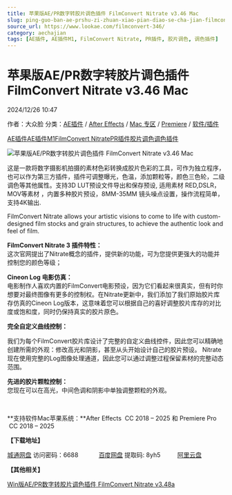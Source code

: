 ```yaml
---
title: 苹果版AE/PR数字转胶片调色插件 FilmConvert Nitrate v3.46 Mac
slug: ping-guo-ban-ae-prshu-zi-zhuan-xiao-pian-diao-se-cha-jian-filmconvert-nitrate-v3-46-mac
source_url: https://www.lookae.com/filmconvert-346/
category: aechajian
tags: [AE插件, AE插件M1, FilmConvert Nitrate, PR插件, 胶片调色, 调色插件]
---
```

# 苹果版AE/PR数字转胶片调色插件 FilmConvert Nitrate v3.46 Mac

2024/12/26 10:47

作者：大众脸
分类：[AE插件](https://www.lookae.com/after-effects/aechajian/) / [After Effects](https://www.lookae.com/after-effects/) / [Mac 专区](https://www.lookae.com/mac-osx/) / [Premiere](https://www.lookae.com/qitarjcj/premierezy/) / [软件/插件](https://www.lookae.com/qitarjcj/)

[AE插件](https://www.lookae.com/tag/ae%e6%8f%92%e4%bb%b6/)[AE插件M1](https://www.lookae.com/tag/aem1/)[FilmConvert Nitrate](https://www.lookae.com/tag/filmconvert-nitrate/)[PR插件](https://www.lookae.com/tag/pr%e6%8f%92%e4%bb%b6/)[胶片调色](https://www.lookae.com/tag/%e8%83%b6%e7%89%87%e8%b0%83%e8%89%b2/)[调色插件](https://www.lookae.com/tag/%e8%b0%83%e8%89%b2%e6%8f%92%e4%bb%b6/)

![苹果版AE/PR数字转胶片调色插件 FilmConvert Nitrate v3.46 Mac](https://www.lookae.com/wp-content/uploads/2023/11/FilmConvert-Nitrate-344.jpg "苹果版AE/PR数字转胶片调色插件 FilmConvert Nitrate v3.46 Mac-LookAE.com")

这是一款将数字摄影机拍摄的素材色彩转换成胶片色彩的工具，可作为独立程序，也可以作为第三方插件，插件可调整曝光，色温，添加颗粒等，颜色三色轮，二级调色等其他属性。支持3D LUT预设文件导出和保存预设, 适用素材 RED,DSLR，MOV等素材 ，内置多种胶片预设，8MM-35MM 镜头噪点设置，操作流程简单，支持4K输出.

FilmConvert Nitrate allows your artistic visions to come to life with custom-designed film stocks and grain structures, to achieve the authentic look and feel of film.

**FilmConvert Nitrate 3 插件特性：**  
这次官网提出了Nitrate概念的插件，提供新的功能，可为您提供更强大的功能并控制您的颜色等级；

**Cineon Log 电影仿真：**  
电影制作人喜欢内置的FilmConvert电影预设，因为它们看起来很真实，但有时你想要对最终图像有更多的控制权。在Nitrate更新中，我们添加了我们原始胶片库存仿真的Cineon Log版本，这意味着您可以根据自己的喜好调整胶片库存的对比度或饱和度，同时仍保持真实的胶片原色。

**完全自定义曲线控制：**

我们为每个FilmConvert胶片库设计了完整的自定义曲线控件，因此您可以精确地创建所需的外观：修改高光和阴影，甚至从头开始设计自己的胶片预设。 Nitrate现在使用完整的Log图像处理通道，因此您可以通过调整过程保留素材的完整动态范围。

**先进的胶片颗粒控制：**  
您现在可以在高光，中间色调和阴影中单独调整颗粒的外观。

[﻿](http://cloud.video.taobao.com/play/u/null/p/1/e/6/t/1/501092002234.mp4)

**支持软件Mac苹果系统：**After Effects  CC 2018 – 2025 和 Premiere Pro  CC 2018 – 2025

**【下载地址】**

[城通网盘](https://url70.ctfile.com/f/2827370-1441262222-dfbdac?p=4431) 访问密码：6688            [百度网盘](https://pan.baidu.com/s/1evWSK3sXJQYdIIWoTCu_gA?pwd=8yh5) 提取码: 8yh5          [阿里云盘](https://www.alipan.com/s/VKi35uxBS6m)

**【其他相关】**

[Win版AE/PR数字转胶片调色插件 FilmConvert Nitrate v3.48a](https://www.lookae.com/filmconvert-348/)
